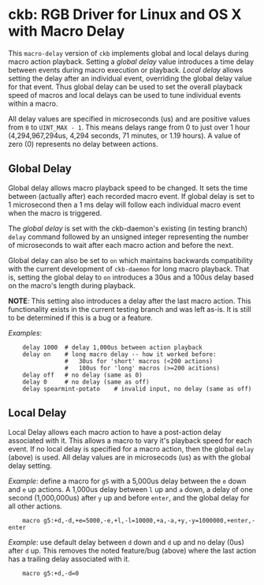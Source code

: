 ckb: RGB Driver for Linux and OS X with Macro Delay
===================================================

This `macro-delay` version of `ckb` implements global and local delays during macro action playback.  Setting a _global delay_ value introduces a time delay between events during macro execution or playback. _Local delay_ allows setting the delay after an individual event, overriding the global delay value for that event. Thus global delay can be used to set the overall playback speed of macros and local delays can be used to tune individual events within a macro.

All delay values are specified in microseconds (us) and are positive values from `0` to  `UINT_MAX - 1`. This means delays range from 0 to just over 1 hour (4,294,967,294us, 4,294 seconds, 71 minutes, or 1.19 hours). A value of zero (0) represents no delay between actions.

Global Delay
------------

Global delay allows macro playback speed to be changed. It sets the time between (actually after) each recorded macro event. If global delay is set to 1 microsecond then a 1 ms delay will follow each individual macro event when the macro is triggered.

The _global delay_ is set with the ckb-daemon's existing (in testing branch) `delay` command followed by an unsigned integer representing the number of microseconds to wait after each macro action and before the next.

Global delay can also be set to `on` which maintains backwards compatibility with the current development of `ckb-daemon` for long macro playback. That is, setting the global delay to `on` introduces a 30us and a 100us delay based on the macro's length during playback.

**NOTE**: This setting also introduces a delay after the last macro action. This functionality exists in the current testing branch and was left as-is. It is still to be determined if this is a bug or a feature.

*Examples*:
````
    delay 1000  # delay 1,000us between action playback
    delay on    # long macro delay -- how it worked before:
                #   30us for 'short' macros (<200 actions)
                #   100us for 'long' macros (>=200 acitions)
    delay off   # no delay (same as 0)
    delay 0     # no delay (same as off)
    delay spearmint-potato    # invalid input, no delay (same as off)
````

Local Delay
-----------

Local Delay allows each macro action to have a post-action delay associated with it. This allows a macro to vary it's playback speed for each event. If no local delay is specified for a macro action, then the global `delay` (above) is used. All delay values are in microsecods (us) as with the global delay setting.

*Example*: define a macro for `g5` with a 5,000us delay between the `e`  down and `e` up actions. A 1,000us delay between `l` up and `a` down, a delay of one second (1,000,000us) after `y` up and before `enter`, and the global delay for all other actions.

````
    macro g5:+d,-d,+e=5000,-e,+l,-l=10000,+a,-a,+y,-y=1000000,+enter,-enter
````

*Example*: use default delay between `d` down and `d` up and no delay (0us) after `d` up. This removes the noted feature/bug (above) where the last action has a trailing delay associated with it.

````
    macro g5:+d,-d=0
````
